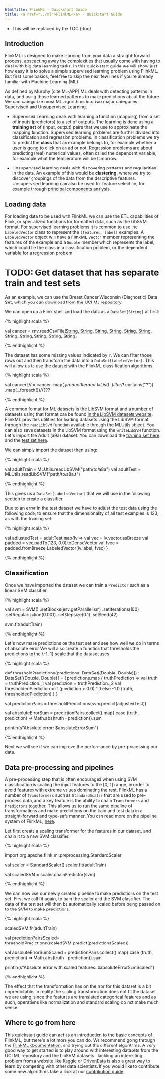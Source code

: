 ```yaml
---
htmlTitle: FlinkML - Quickstart Guide
title: <a href="../ml">FlinkML</a> - Quickstart Guide
---
```

<!--
Licensed to the Apache Software Foundation (ASF) under one
or more contributor license agreements.  See the NOTICE file
distributed with this work for additional information
regarding copyright ownership.  The ASF licenses this file
to you under the Apache License, Version 2.0 (the
"License"); you may not use this file except in compliance
with the License.  You may obtain a copy of the License at

  http://www.apache.org/licenses/LICENSE-2.0

Unless required by applicable law or agreed to in writing,
software distributed under the License is distributed on an
"AS IS" BASIS, WITHOUT WARRANTIES OR CONDITIONS OF ANY
KIND, either express or implied.  See the License for the
specific language governing permissions and limitations
under the License.
-->

* This will be replaced by the TOC
{:toc}

## Introduction

FlinkML is designed to make learning from your data a straight-forward process, abstracting away
the complexities that usually come with having to deal with big data learning tasks. In this
quick-start guide we will show just how easy it is to solve a simple supervised learning problem
using FlinkML. But first some basics, feel free to skip the next few lines if you're already
familiar with Machine Learning (ML)

As defined by Murphy [cite ML-APP] ML deals with detecting patterns in data, and using those
learned patterns to make predictions about the future. We can categorize most ML algorithms into
two major categories: Supervised and Unsupervised Learning.

* Supervised Learning deals with learning a function (mapping) from a set of inputs
(predictors) to a set of outputs. The learning is done using a __training set__ of (input,
output) pairs that we use to approximate the mapping function. Supervised learning problems are
further divided into classification and regression problems. In classification problems we try to
predict the __class__ that an example belongs to, for example whether a user is going to click on
an ad or not. Regression problems are about predicting (real) numerical values,  often called the dependent
variable, for example what the temperature will be tomorrow.

* Unsupervised learning deals with discovering patterns and regularities in the data. An example
of this would be __clustering__, where we try to discover groupings of the data from the
descriptive features. Unsupervised learning can also be used for feature selection, for example
through [principal components analysis](https://en.wikipedia.org/wiki/Principal_component_analysis).

## Loading data

For loading data to be used with FlinkML we can use the ETL capabilities of Flink, or specialized
functions for formatted data, such as the LibSVM format. For supervised learning problems it is
common to use the `LabeledVector` class to represent the `(features, label)` examples. A `LabeledVector`
object will have a FlinkML `Vector` member representing the features of the example and a `Double`
member which represents the label, which could be the class in a classification problem, or the dependent
variable for a regression problem.

# TODO: Get dataset that has separate train and test sets
As an example, we can use the Breast Cancer Wisconsin (Diagnostic) Data Set, which you can
[download from the UCI ML repository](http://archive.ics.uci.edu/ml/machine-learning-databases/breast-cancer-wisconsin/breast-cancer-wisconsin.data).

We can open up a Flink shell and load the data as a `DataSet[String]` at first:

{% highlight scala %}

val cancer = env.readCsvFile[(String, String, String, String, String, String, String, String, String, String, String)]("/path/to/breast-cancer-wisconsin.data")

{% endhighlight %}

The dataset has some missing values indicated by `?`. We can filter those rows out and
then transform the data into a `DataSet[LabeledVector]`. This will allow us to use the
dataset with the FlinkML classification algorithms.

{% highlight scala %}

val cancerLV = cancer
  .map(_.productIterator.toList)
  .filter(!_.contains("?"))
  .map(_.foreach())//???

{% endhighlight %}

A common format for ML datasets is the LibSVM format and a number of datasets using that format can be
found [in the LibSVM datasets website](http://www.csie.ntu.edu.tw/~cjlin/libsvmtools/datasets/). FlinkML provides utilities for loading
datasets using the LibSVM format through the `readLibSVM` function available through the MLUtils object.
You can also save datasets in the LibSVM format using the `writeLibSVM` function.
Let's import the Adult (a9a) dataset. You can download the 
[training set here](http://www.csie.ntu.edu.tw/~cjlin/libsvmtools/datasets/binary/a8a)
and the [test set here](http://www.csie.ntu.edu.tw/~cjlin/libsvmtools/datasets/binary/a8a.t).

We can simply import the dataset then using:

{% highlight scala %}

val adultTrain = MLUtils.readLibSVM("path/to/a8a")
val adultTest = MLUtils.readLibSVM("path/to/a8a.t")

{% endhighlight %}

This gives us a `DataSet[LabeledVector]` that we will use in the following section to create a classifier.

Due to an error in the test dataset we have to adjust the test data using the following code, to 
ensure that the dimensionality of all test examples is 123, as with the training set:

{% highlight scala %}

val adjustedTest = adultTest.map{lv =>
      val vec = lv.vector.asBreeze
      val padded = vec.padTo(123, 0.0).toDenseVector
      val fvec = padded.fromBreeze
      LabeledVector(lv.label, fvec)
    }

{% endhighlight %}

## Classification

Once we have imported the dataset we can train a `Predictor` such as a linear SVM classifier.

{% highlight scala %}

val svm = SVM()
  .setBlocks(env.getParallelism)
  .setIterations(100)
  .setRegularization(0.001)
  .setStepsize(0.1)
  .setSeed(42)

svm.fit(adultTrain)

{% endhighlight %}

Let's now make predictions on the test set and see how well we do in terms of absolute error
We will also create a function that thresholds the predictions to the {-1, 1} scale that the
dataset uses.

{% highlight scala %}

def thresholdPredictions(predictions: DataSet[(Double, Double)])
: DataSet[(Double, Double)] = {
  predictions.map {
    truthPrediction =>
      val truth = truthPrediction._1
      val prediction = truthPrediction._2
      val thresholdedPrediction = if (prediction > 0.0) 1.0 else -1.0
      (truth, thresholdedPrediction)
  }
}

val predictionPairs = thresholdPredictions(svm.predict(adjustedTest))

val absoluteErrorSum = predictionPairs.collect().map{
  case (truth, prediction) => Math.abs(truth - prediction)}.sum

println(s"Absolute error: $absoluteErrorSum")

{% endhighlight %}

Next we will see if we can improve the performance by pre-processing our data.

## Data pre-processing and pipelines

A pre-processing step that is often encouraged when using SVM classification is scaling
the input features to the [0, 1] range, in order to avoid features with extreme values dominating the rest.
FlinkML has a number of `Transformers` such as `StandardScaler` that are used to pre-process data, and a key feature is the ability to
chain `Transformers` and `Predictors` together. This allows us to run the same pipeline of transformations and make predictions
on the train and test data in a straight-forward and type-safe manner. You can read more on the pipeline system of FlinkML,
[here](pipelines.html).

Let first create a scaling transformer for the features in our dataset, and chain it to a new SVM classifier.

{% highlight scala %}

import org.apache.flink.ml.preprocessing.StandardScaler

val scaler = StandardScaler()
scaler.fit(adultTrain)

val scaledSVM = scaler.chainPredictor(svm)

{% endhighlight %}

We can now use our newly created pipeline to make predictions on the test set. 
First we call fit again, to train the scaler and the SVM classifier.
The data of the test set will then be automatically scaled before being passed on to the SVM to 
make predictions.

{% highlight scala %}

scaledSVM.fit(adultTrain)

val predictionPairsScaled= thresholdPredictions(scaledSVM.predict(predictionsScaled))

val absoluteErrorSumScaled = predictionPairs.collect().map{
  case (truth, prediction) => Math.abs(truth - prediction)}.sum

println(s"Absolute error with scaled features: $absoluteErrorSumScaled")

{% endhighlight %}

The effect that the transformation has on the rror for this dataset is a bit unpredictable.
In reality the scaling transformation does
not fit the dataset we are using, since the features are translated categorical features and as
such, operations like normalization and standard scaling do not make much sense.

## Where to go from here

This quickstart guide can act as an introduction to the basic concepts of FlinkML, but there's a lot more you can do.
We recommend going through the [FlinkML documentation](index.html), and trying out the different algorithms.
A very good way to get started is to play around with interesting datasets from the UCI ML repository and the LibSVM datasets.
Tackling an interesting problem from a website like [Kaggle](https://www.kaggle.com) or [DrivenData](http://www.drivendata.org/)
is also a great way to learn by competing with other data scientists.
If you would like to contribute some new algorithms take a look at our [contribution guide](contribution_guide.html).
